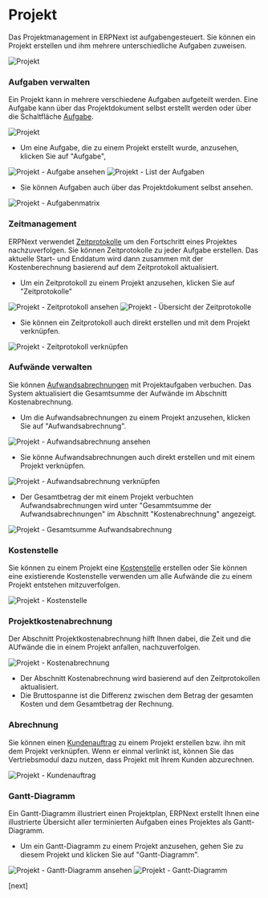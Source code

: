 <!-- add-breadcrumbs -->
# Projekt


Das Projektmanagement in ERPNext ist aufgabengesteuert. Sie können ein Projekt erstellen und ihm mehrere unterschiedliche Aufgaben zuweisen.

<img class="screenshot" alt="Projekt" src="{{docs_base_url}}/assets/img/project/project.png">

### Aufgaben verwalten

Ein Projekt kann in mehrere verschiedene Aufgaben aufgeteilt werden.
Eine Aufgabe kann über das Projektdokument selbst erstellt werden oder über die Schaltfläche [Aufgabe](/docs/user/manual/de/projects/tasks.html).

<img class="screenshot" alt="Projekt" src="{{docs_base_url}}/assets/img/project/project_task.png">

* Um eine Aufgabe, die zu einem Projekt erstellt wurde, anzusehen, klicken Sie auf "Aufgabe",

<img class="screenshot" alt="Projekt - Aufgabe ansehen" src="{{docs_base_url}}/assets/img/project/project_view_task.png">

<img class="screenshot" alt="Projekt - List der Aufgaben" src="{{docs_base_url}}/assets/img/project/project_task_list.png">

* Sie können Aufgaben auch über das Projektdokument selbst ansehen.

<img class="screenshot" alt="Projekt - Aufgabenmatrix" src="{{docs_base_url}}/assets/img/project/project_task_grid.png">

### Zeitmanagement

ERPNext verwendet [Zeitprotokolle](/docs/user/manual/de/projects/time-log.html) um den Fortschritt eines Projektes nachzuverfolgen. Sie können Zeitprotokolle zu jeder Aufgabe erstellen. Das aktuelle Start- und Enddatum wird dann zusammen mit der Kostenberechnung  basierend auf dem Zeitprotokoll aktualisiert.

* Um ein Zeitprotokoll zu einem Projekt anzusehen, klicken Sie auf "Zeitprotokolle"

<img class="screenshot" alt="Projekt - Zeitprotokoll ansehen" src="{{docs_base_url}}/assets/img/project/project_view_time_log.png">

<img class="screenshot" alt="Projekt - Übersicht der Zeitprotokolle" src="{{docs_base_url}}/assets/img/project/project_time_log_list.png">

* Sie können ein Zeitprotokoll auch direkt erstellen und mit dem Projekt verknüpfen.

<img class="screenshot" alt="Projekt - Zeitprotokoll verknüpfen" src="{{docs_base_url}}/assets/img/project/project_time_log_link.png">

### Aufwände verwalten

Sie können [Aufwandsabrechnungen](/docs/user/manual/de/human-resources/expense-claim.html) mit Projektaufgaben verbuchen. Das System aktualisiert die Gesamtsumme der Aufwände im Abschnitt Kostenabrechnung.

* Um die Aufwandsabrechnungen zu einem Projekt anzusehen, klicken Sie auf "Aufwandsabrechnung".

<img class="screenshot" alt="Projekt - Aufwandsabrechnung ansehen" src="{{docs_base_url}}/assets/img/project/project_view_expense_claim.png">

* Sie könne Aufwandsabrechnungen auch direkt erstellen und mit einem Projekt verknüpfen.

<img class="screenshot" alt="Projekt - Aufwandsabrechnung verknüpfen" src="{{docs_base_url}}/assets/img/project/project_expense_claim_link.png">

* Der Gesamtbetrag der mit einem Projekt verbuchten Aufwandsabrechnungen wird unter "Gesammtsumme der Aufwandsabrechnungen" im Abschnitt "Kostenabrechnung" angezeigt.

<img class="screenshot" alt="Projekt - Gesamtsumme Aufwandsabrechnung" src="{{docs_base_url}}/assets/img/project/project_total_expense_claim.png">

### Kostenstelle

Sie können zu einem Projekt eine [Kostenstelle](/docs/user/manual/de/accounting/setup/cost-center.html) erstellen oder Sie können eine existierende Kostenstelle verwenden um alle Aufwände die zu einem Projekt entstehen mitzuverfolgen.

<img class="screenshot" alt="Projekt - Kostenstelle" src="{{docs_base_url}}/assets/img/project/project_cost_center.png">

### Projektkostenabrechnung

Der Abschnitt Projektkostenabrechnung hilft Ihnen dabei, die Zeit und die AUfwände die in einem Projekt anfallen, nachzuverfolgen.

<img class="screenshot" alt="Projekt - Kostenabrechnung" src="{{docs_base_url}}/assets/img/project/project_costing.png">

* Der Abschnitt Kostenabrechnung wird basierend auf den Zeitprotokollen aktualisiert.
* Die Bruttospanne ist die Differenz zwischen dem Betrag der gesamten Kosten und dem Gesamtbetrag der Rechnung.

### Abrechnung

Sie können einen [Kundenauftrag](/docs/user/manual/de/selling/sales-order.html) zu einem Projekt erstellen bzw. ihn mit dem Projekt verknüpfen. Wenn er einmal verlinkt ist, können Sie das Vertriebsmodul dazu nutzen, dass Projekt mit Ihrem Kunden abzurechnen.

<img class="screenshot" alt="Projekt - Kundenauftrag" src="{{docs_base_url}}/assets/img/project/project_sales_order.png">

### Gantt-Diagramm

Ein Gantt-Diagramm illustriert einen Projektplan, ERPNext erstellt Ihnen eine illustrierte Übersicht aller terminierten Aufgaben eines Projektes als Gantt-Diagramm.

* Um ein Gantt-Diagramm zu einem Projekt anzusehen, gehen Sie zu diesem Projekt und klicken Sie auf "Gantt-Diagramm".

<img class="screenshot" alt="Projekt - Gantt-Diagramm ansehen" src="{{docs_base_url}}/assets/img/project/project_view_gantt_chart.png">

<img class="screenshot" alt="Projekt - Gantt-Diagramm" src="{{docs_base_url}}/assets/img/project/project_gantt_chart.png">

[next]
